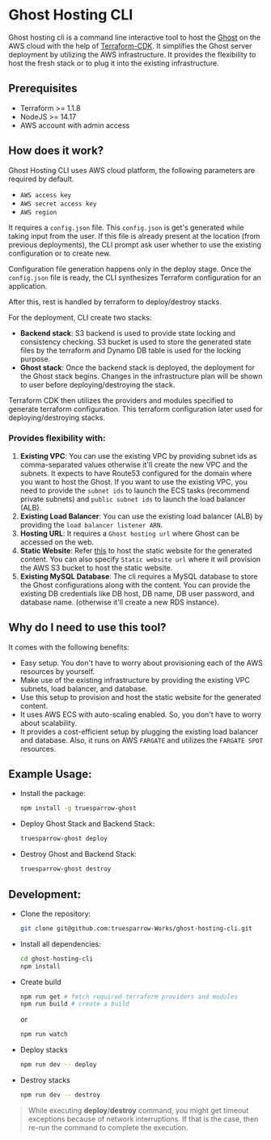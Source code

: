 # Ghost Hosting  CLI
Ghost hosting cli is a command line interactive tool to host the [Ghost](https://ghost.org/) on the AWS cloud with the help of [Terraform-CDK](https://www.terraform.io/cdktf). It simplifies the Ghost server deployment by utilizing the AWS infrastructure. It provides the flexibility to host the fresh stack or to plug it into the existing infrastructure.

## Prerequisites
- Terraform >= 1.1.8
- NodeJS >= 14.17
- AWS account with admin access

## How does it work? 

Ghost Hosting CLI uses AWS cloud platform, the following parameters are required by default. 
* `AWS access key`
* `AWS secret access key`
* `AWS region`

It requires a `config.json` file. This `config.json` is get's generated while taking input from the user. If this file is already present at the location (from previous deployments), the CLI prompt ask user whether to use the existing configuration or to create new. 

Configuration file generation happens only in the deploy stage. Once the `config.json` file is ready, the CLI synthesizes Terraform configuration for an application.

After this, rest is handled by terraform to deploy/destroy stacks. 

For the deployment, CLI create two stacks:
- **Backend stack**: S3 backend is used to provide state locking and consistency checking. S3 bucket is used to store the generated state files by the terraform and Dynamo DB table is used for the locking purpose. 
- **Ghost stack**: Once the backend stack is deployed, the deployment for the Ghost stack begins. Changes in the infrastructure plan will be shown to user before deploying/destroying the stack.

Terraform CDK then utilizes the providers and modules specified to generate terraform configuration. This terraform configuration later used for deploying/destroying stacks.

### Provides flexibility with: 
1. **Existing VPC**: You can use the existing VPC by providing subnet ids as comma-separated values otherwise it'll create the new VPC and the subnets.
It expects to have Route53 configured for the domain where you want to host the Ghost. If you want to use the existing VPC, you need to provide the `subnet ids` to launch the ECS tasks (recommend private subnets) and `public subnet ids` to launch the load balancer (ALB). 
2. **Existing Load Balancer**: You can use the existing load balancer (ALB) by providing the `load balancer listener ARN`.
3. **Hosting URL**: It requires a `Ghost hosting url` where Ghost can be accessed on the web.
4. **Static Website**: Refer [this](https://github.com/TrueSparrowSystems/ghost-static-website-generator) to host the static website for the generated content. You can also specify `Static website url` where it will provision the AWS S3 bucket to host the static website.
5. **Existing MySQL Database**: The cli requires a MySQL database to store the Ghost configurations along with the content. You can provide the existing DB credentials like DB host, DB name, DB user password, and database name. (otherwise it'll create a new RDS instance).

## Why do I need to use this tool?
It comes with the following benefits:
- Easy setup. You don't have to worry about provisioning each of the AWS resources by yourself.
- Make use of the existing infrastructure by providing the existing VPC subnets, load balancer, and database.
- Use this setup to provision and host the static website for the generated content.
- It uses AWS ECS with auto-scaling enabled. So, you don't have to worry about scalability.
- It provides a cost-efficient setup by plugging the existing load balancer and database. Also, it runs on AWS `FARGATE` and utilizes the `FARGATE SPOT` resources.

## Example Usage:

- Install the package:
  ```bash
  npm install -g truesparrow-ghost
  ```
- Deploy Ghost Stack and Backend Stack:
    ```bash
    truesparrow-ghost deploy
    ```

- Destroy Ghost and Backend Stack:
    ```bash
    truesparrow-ghost destroy
    ```

## Development:
- Clone the repository:
    ```bash
    git clone git@github.com:truesparrow-Works/ghost-hosting-cli.git
    ```
- Install all dependencies:
    ```bash
    cd ghost-hosting-cli
    npm install 
    ```
- Create build
    ```bash
    npm run get # fetch required terraform providers and modules
    npm run build # create a build
    ```
    or
    ```bash
    npm run watch
    ```
- Deploy stacks
    ```bash
    npm run dev -- deploy
    ```
- Destroy stacks
    ```bash
    npm run dev -- destroy
    ```

> While executing **deploy**/**destroy** command, you might get timeout exceptions because of network interruptions. If that is the case, then re-run the command to complete the execution.